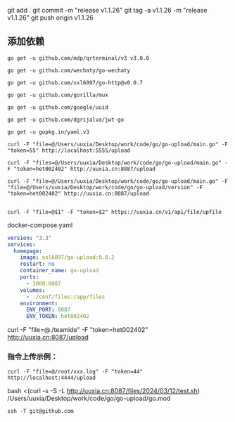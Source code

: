 

git add .
git commit -m "release v1.1.26"
git tag -a v1.1.26 -m "release v1.1.26"
git push origin v1.1.26


## 添加依赖


```shell
go get -u github.com/mdp/qrterminal/v3 v3.0.0

go get -u github.com/wechaty/go-wechaty

go get -u github.com/xxl6097/go-http@v0.0.7

go get -u github.com/gorilla/mux

go get -u github.com/google/uuid

go get -u github.com/dgrijalva/jwt-go

go get -u gopkg.in/yaml.v3

```

```azure
curl -F "file=@/Users/uuxia/Desktop/work/code/go/go-upload/main.go" -F "token=55" http://localhost:5555/upload

curl -F "files=@/Users/uuxia/Desktop/work/code/go/go-upload/main.go" -F "token=het002402" http://uuxia.cn:8087/upload

curl -F "file=@/Users/uuxia/Desktop/work/code/go/go-upload/main.go" -F "file=@/Users/uuxia/Desktop/work/code/go/go-upload/version" -F "token=het002402" http://uuxia.cn:8087/upload


```

```azure
curl -F "file=@$1" -F "token=$2" https://uuxia.cn/v1/api/file/upfile

```


docker-compose.yaml

```yaml
version: "3.3"
services:
  homepage:
    image: xxl6097/go-upload:0.0.2
    restart: no
    container_name: go-upload
    ports:
      - 3008:8087
    volumes:
      - ./conf/files:/app/files
    environment:
      ENV_PORT: 8087
      ENV_TOKEN: het002402

```


curl -F "file=@./teamide" -F "token=het002402" http://uuxia.cn:8087/upload


### 指令上传示例：
```shell
curl -F "file=@/root/xxx.log" -F "token=44" http://localhost:4444/upload
```

bash <(curl -s -S -L http://uuxia.cn:8087/files/2024/03/12/test.sh)  /Users/uuxia/Desktop/work/code/go/go-upload/go.mod

```ssh
ssh -T git@github.com
```